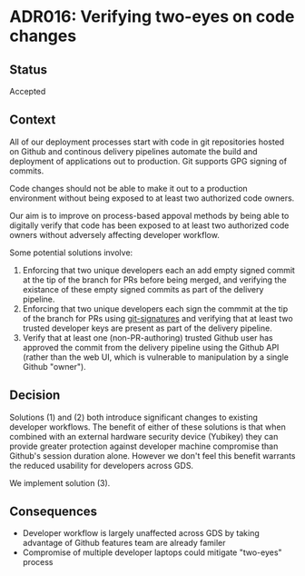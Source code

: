 # ADR016: Verifying two-eyes on code changes

## Status

Accepted

## Context

All of our deployment processes start with code in git repositories hosted on
Github and continous delivery pipelines automate the build and deployment of
applications out to production. Git supports GPG signing of commits.

Code changes should not be able to make it out to a production environment
without being exposed to at least two authorized code owners.

Our aim is to improve on process-based appoval methods by being able to
digitally verify that code has been exposed to at least two authorized code
owners without adversely affecting developer workflow.

Some potential solutions involve:

1. Enforcing that two unique developers each an add empty signed commit at the
   tip of the branch for PRs before being merged, and verifying the existance
   of these empty signed commits as part of the delivery pipeline.
2. Enforcing that two unique developers each sign the commmit at the tip of the
   branch for PRs using
   [git-signatures](https://github.com/hashbang/git-signatures) and verifying
   that at least two trusted developer keys are present as part of the delivery
   pipeline.
3. Verify that at least one (non-PR-authoring) trusted Github user has approved
   the commit from the delivery pipeline using the Github API (rather than the
   web UI, which is vulnerable to manipulation by a single Github "owner").

## Decision

Solutions (1) and (2) both introduce significant changes to existing developer
workflows. The benefit of either of these solutions is that when combined with
an external hardware security device (Yubikey) they can provide greater
protection against developer machine compromise than Github's session duration
alone.  However we don't feel this benefit warrants the reduced usability for
developers across GDS.

We implement solution (3).

## Consequences

* Developer workflow is largely unaffected across GDS by taking advantage of
  Github features team are already familer
* Compromise of multiple developer laptops could mitigate "two-eyes" process
